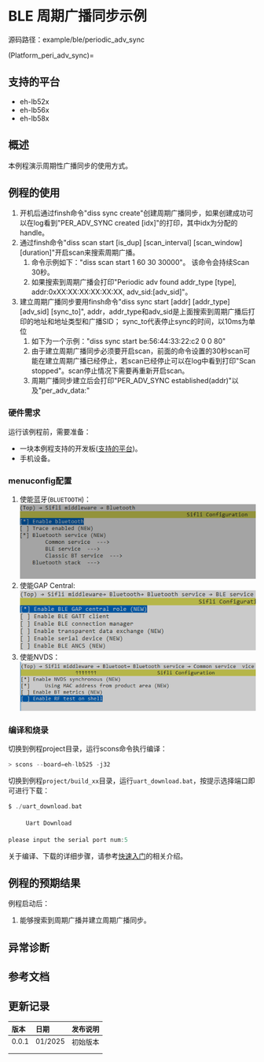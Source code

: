 # BLE 周期广播同步示例

源码路径：example/ble/periodic_adv_sync

(Platform_peri_adv_sync)=
## 支持的平台
<!-- 支持哪些板子和芯片平台 -->
+ eh-lb52x
+ eh-lb56x
+ eh-lb58x

## 概述
<!-- 例程简介 -->
本例程演示周期性广播同步的使用方式。


## 例程的使用
<!-- 说明如何使用例程，比如连接哪些硬件管脚观察波形，编译和烧写可以引用相关文档。
对于rt_device的例程，还需要把本例程用到的配置开关列出来，比如PWM例程用到了PWM1，需要在onchip菜单里使能PWM1 -->
1. 开机后通过finsh命令"diss sync create"创建周期广播同步，如果创建成功可以在log看到"PER_ADV_SYNC created [idx]"的打印，其中idx为分配的handle。
2. 通过finsh命令"diss scan start [is_dup] [scan_interval] [scan_window] [duration]"开启scan来搜索周期广播。
    1) 命令示例如下："diss scan start 1 60 30 30000"。 该命令会持续Scan 30秒。
    2) 如果搜索到周期广播会打印"Periodic adv found addr_type [type], addr:0xXX:XX:XX:XX:XX:XX, adv_sid:[adv_sid]"。
3. 建立周期广播同步要用finsh命令"diss sync start [addr] [addr_type] [adv_sid] [sync_to]", addr，addr_type和adv_sid是上面搜索到周期广播后打印的地址和地址类型和广播SID；
   sync_to代表停止sync的时间，以10ms为单位
    1) 如下为一个示例："diss sync start be:56:44:33:22:c2 0 0 80"
    2) 由于建立周期广播同步必须要开启scan，前面的命令设置的30秒scan可能在建立周期广播已经停止，若scan已经停止可以在log中看到打印"Scan stopped"。scan停止情况下需要再重新开启scan。
    3) 周期广播同步建立后会打印"PER_ADV_SYNC established(addr)"以及"per_adv_data:"



### 硬件需求
运行该例程前，需要准备：
+ 一块本例程支持的开发板([支持的平台](#Platform_peri_adv_sync))。
+ 手机设备。

### menuconfig配置
1. 使能蓝牙(`BLUETOOTH`)：\
![BLUETOOTH](./assets/bluetooth.png)
2. 使能GAP Central: \
![GAP_CENTRAL](./assets/gap_central.png)
3. 使能NVDS：\
![NVDS](./assets/bt_nvds.png)


### 编译和烧录
切换到例程project目录，运行scons命令执行编译：
```c
> scons --board=eh-lb525 -j32
```
切换到例程`project/build_xx`目录，运行`uart_download.bat`，按提示选择端口即可进行下载：
```c
$ ./uart_download.bat

     Uart Download

please input the serial port num:5
```
关于编译、下载的详细步骤，请参考[快速入门](/quickstart/get-started.md)的相关介绍。

## 例程的预期结果
<!-- 说明例程运行结果，比如哪几个灯会亮，会打印哪些log，以便用户判断例程是否正常运行，运行结果可以结合代码分步骤说明 -->
例程启动后：
1. 能够搜索到周期广播并建立周期广播同步。


## 异常诊断


## 参考文档
<!-- 对于rt_device的示例，rt-thread官网文档提供的较详细说明，可以在这里添加网页链接，例如，参考RT-Thread的[RTC文档](https://www.rt-thread.org/document/site/#/rt-thread-version/rt-thread-standard/programming-manual/device/rtc/rtc) -->

## 更新记录
|版本 |日期   |发布说明 |
|:---|:---|:---|
|0.0.1 |01/2025 |初始版本 |
| | | |
| | | |

